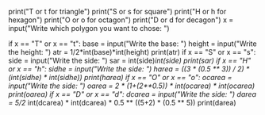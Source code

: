 print("T or t for triangle")
print("S or s for square")
print("H or h for hexagon")
print("O or o for octagon")
print("D or d for decagon")
x = input("Write which polygon you want to chose: ")

if x == "T" or x == "t":
    base = input("Write the base: ")
    height = input("Write the height: ")
    atr = 1/2*int(base)*int(height)
    print(atr)
if x == "S" or x == "s":
    side = input("Write the side: ")
    sar = int(side)*int(side)
    print(sar)
if x == "H" or x == "h":
    sidhe = input("Write the side: ")
    harea = ((3 * (0.5 ** 3)) / 2) * (int(sidhe) * int(sidhe))
    print(harea)
if x == "O" or x == "o":
    ocarea = input("Write the side: ")
    oarea = 2 * (1+(2**0.5)) * int(ocarea) * int(ocarea)
    print(oarea)
if x == "D" or x == "d":
    dcarea = input("Write the side: ")
    darea = 5/2* int(dcarea) * int(dcarea) * 0.5 ** ((5+2) * (0.5 ** 5))
    print(darea)
